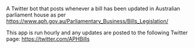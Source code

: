A Twitter bot that posts whenever a bill has been updated in Australian parliament house as per https://www.aph.gov.au/Parliamentary_Business/Bills_Legislation/

This app is run hourly and any updates are posted to the following Twitter page: https://twitter.com/APHBills
